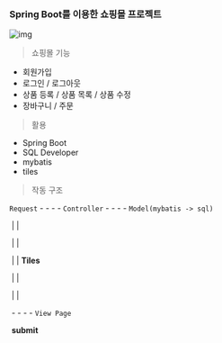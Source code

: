 ### Spring Boot를 이용한 쇼핑몰 프로젝트

![img](C:/Users/dabee/OneDrive/%EB%B0%94%ED%83%95%20%ED%99%94%EB%A9%B4/img.png)

> 쇼핑몰 기능

- 회원가입
- 로그인 / 로그아웃
- 상품 등록 / 상품 목록 / 상품 수정
- 장바구니 / 주문

> 활용

- Spring Boot
- SQL Developer
- mybatis
- tiles

> 작동 구조

`Request`  -	-	-	-	 `Controller` -	-	-	-  `Model(mybatis -> sql)`

​	  |									     |					

​	  |									     |			

​	  |									     |   **Tiles**

​	  |									     |

​	  |									     |

​		 	-	-	-	-		 `View Page`	

​			   **submit**

